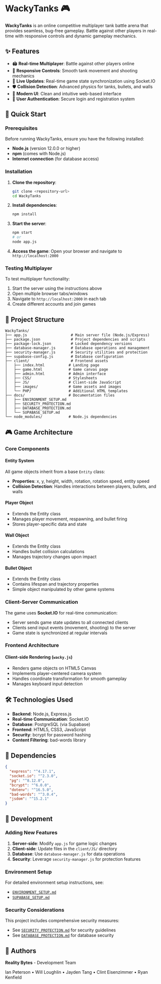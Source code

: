 # WackyTanks 🎮

**WackyTanks** is an online competitive multiplayer tank battle arena that provides seamless, bug-free gameplay. Battle against other players in real-time with responsive controls and dynamic gameplay mechanics.

## ✨ Features

- 🏟️ **Real-time Multiplayer**: Battle against other players online
- 🎯 **Responsive Controls**: Smooth tank movement and shooting mechanics
- 🔄 **Live Updates**: Real-time game state synchronization using Socket.IO
- 🛡️ **Collision Detection**: Advanced physics for tanks, bullets, and walls
- 🎨 **Modern UI**: Clean and intuitive web-based interface
- 🔐 **User Authentication**: Secure login and registration system

## 🚀 Quick Start

### Prerequisites

Before running WackyTanks, ensure you have the following installed:

- **Node.js** (version 12.0.0 or higher)
- **npm** (comes with Node.js)
- **Internet connection** (for database access)

### Installation

1. **Clone the repository**:
   ```bash
   git clone <repository-url>
   cd WackyTanks
   ```

2. **Install dependencies**:
   ```bash
   npm install
   ```

3. **Start the server**:
   ```bash
   npm start
   # or
   node app.js
   ```

4. **Access the game**:
   Open your browser and navigate to `http://localhost:2000`

### Testing Multiplayer

To test multiplayer functionality:
1. Start the server using the instructions above
2. Open multiple browser tabs/windows
3. Navigate to `http://localhost:2000` in each tab
4. Create different accounts and join games

## 📁 Project Structure

```
WackyTanks/
├── app.js                    # Main server file (Node.js/Express)
├── package.json              # Project dependencies and scripts
├── package-lock.json         # Locked dependency versions
├── database-manager.js       # Database operations and management
├── security-manager.js       # Security utilities and protection
├── supabase-config.js        # Database configuration
├── client/                   # Frontend assets
│   ├── index.html           # Landing page
│   ├── game.html            # Game canvas page
│   ├── admin.html           # Admin interface
│   ├── CSS/                 # Stylesheets
│   ├── JS/                  # Client-side JavaScript
│   ├── images/              # Game assets and images
│   └── PHP/                 # Additional HTML templates
├── docs/                    # Documentation files
│   ├── ENVIRONMENT_SETUP.md
│   ├── SECURITY_PROTECTION.md
│   ├── DATABASE_PROTECTION.md
│   └── SUPABASE_SETUP.md
└── node_modules/            # Node.js dependencies
```

## 🎮 Game Architecture

### Core Components

#### Entity System
All game objects inherit from a base `Entity` class:
- **Properties**: x, y, height, width, rotation, rotation speed, entity speed
- **Collision Detection**: Handles interactions between players, bullets, and walls

#### Player Object
- Extends the Entity class
- Manages player movement, respawning, and bullet firing
- Stores player-specific data and state

#### Wall Object
- Extends the Entity class
- Handles bullet collision calculations
- Manages trajectory changes upon impact

#### Bullet Object
- Extends the Entity class
- Contains lifespan and trajectory properties
- Simple object manipulated by other game systems

### Client-Server Communication

The game uses **Socket.IO** for real-time communication:
- Server sends game state updates to all connected clients
- Clients send input events (movement, shooting) to the server
- Game state is synchronized at regular intervals

### Frontend Architecture

#### Client-side Rendering (`wacky.js`)
- Renders game objects on HTML5 Canvas
- Implements player-centered camera system
- Handles coordinate transformation for smooth gameplay
- Manages keyboard input detection

## 🛠️ Technologies Used

- **Backend**: Node.js, Express.js
- **Real-time Communication**: Socket.IO
- **Database**: PostgreSQL (via Supabase)
- **Frontend**: HTML5, CSS3, JavaScript
- **Security**: bcrypt for password hashing
- **Content Filtering**: bad-words library

## 🔧 Dependencies

```json
{
  "express": "^4.17.1",
  "socket.io": "^2.3.0",
  "pg": "^8.12.0",
  "bcrypt": "^6.0.0",
  "dotenv": "^16.5.0",
  "bad-words": "^3.0.4",
  "jsdom": "^15.2.1"
}
```

## 📝 Development

### Adding New Features

1. **Server-side**: Modify `app.js` for game logic changes
2. **Client-side**: Update files in the `client/JS/` directory
3. **Database**: Use `database-manager.js` for data operations
4. **Security**: Leverage `security-manager.js` for protection features

### Environment Setup

For detailed environment setup instructions, see:
- [`ENVIRONMENT_SETUP.md`](ENVIRONMENT_SETUP.md)
- [`SUPABASE_SETUP.md`](SUPABASE_SETUP.md)

### Security Considerations

This project includes comprehensive security measures:
- See [`SECURITY_PROTECTION.md`](SECURITY_PROTECTION.md) for security guidelines
- See [`DATABASE_PROTECTION.md`](DATABASE_PROTECTION.md) for database security

## 👥 Authors

**Reality Bytes** - Development Team

Ian Peterson • Will Loughlin • Jayden Tang • Clint Eisenzimmer • Ryan Kenfield
